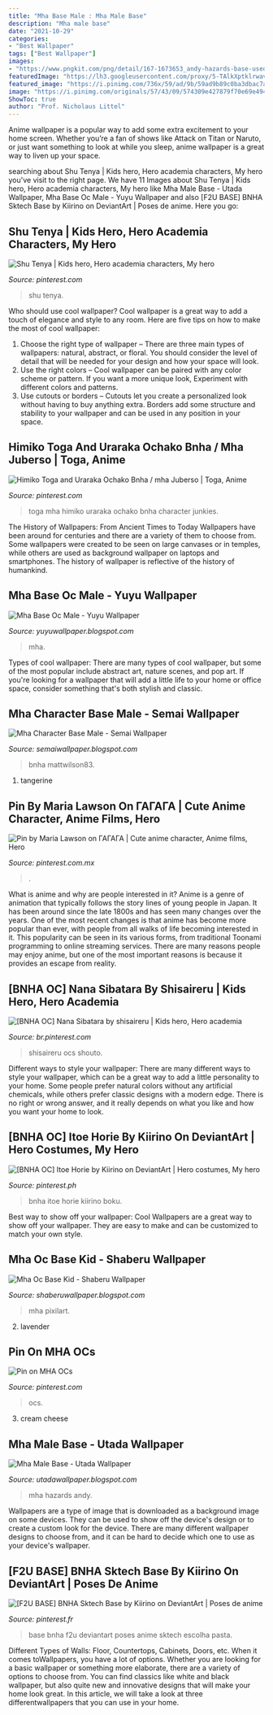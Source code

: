 ```yaml
---
title: "Mha Base Male : Mha Male Base"
description: "Mha male base"
date: "2021-10-29"
categories:
- "Best Wallpaper"
tags: ["Best Wallpaper"]
images:
- "https://www.pngkit.com/png/detail/167-1673653_andy-hazards-base-used-clothes-male-oc-oc.png"
featuredImage: "https://lh3.googleusercontent.com/proxy/5-TAlkXptklrwav7nuzVRbo7iU4VHkL0ehCjg_ovorVDkBzWhBpeBymQnXD4GeZiZVGe74Eu21rTlf9zBfiPYLZW37pRMUiv=w1200-h630-pd"
featured_image: "https://i.pinimg.com/736x/59/ad/9b/59ad9b89c0ba3dbac7a19b93655f816e.jpg"
image: "https://i.pinimg.com/originals/57/43/09/574309e427879f70e69e4945c474c230.png"
ShowToc: true
author: "Prof. Nicholaus Littel"
---
```



Anime wallpaper is a popular way to add some extra excitement to your home screen. Whether you’re a fan of shows like Attack on Titan or Naruto, or just want something to look at while you sleep, anime wallpaper is a great way to liven up your space.

	

		
searching about Shu Tenya | Kids hero, Hero academia characters, My hero you've visit to the right page. We have 11 Images about Shu Tenya | Kids hero, Hero academia characters, My hero like Mha Male Base - Utada Wallpaper, Mha Base Oc Male - Yuyu Wallpaper and also [F2U BASE] BNHA Sktech Base by Kiirino on DeviantArt | Poses de anime. Here you go:
		
    
## Shu Tenya | Kids Hero, Hero Academia Characters, My Hero

<img loading=lazy src="https://i.pinimg.com/736x/4f/98/2c/4f982c64123dce3af3faa94fe3b87032.jpg" onerror="this.onerror=null;this.src='https://tse3.mm.bing.net/th?id=OIP.EJT_ZJC5SUjt5q6gGSiRjgHaI9&amp;pid=15.1';" alt="Shu Tenya | Kids hero, Hero academia characters, My hero">

_Source: pinterest.com_

>shu tenya. 

	

Who should use cool wallpaper?
Cool wallpaper is a great way to add a touch of elegance and style to any room. Here are five tips on how to make the most of cool wallpaper: 
1) Choose the right type of wallpaper – There are three main types of wallpapers: natural, abstract, or floral. You should consider the level of detail that will be needed for your design and how your space will look. 
2) Use the right colors – Cool wallpaper can be paired with any color scheme or pattern. If you want a more unique look, Experiment with different colors and patterns. 
3) Use cutouts or borders – Cutouts let you create a personalized look without having to buy anything extra. Borders add some structure and stability to your wallpaper and can be used in any position in your space.

    
## Himiko Toga And Uraraka Ochako Bnha / Mha Juberso | Toga, Anime

<img loading=lazy src="https://i.pinimg.com/736x/c5/e2/71/c5e271f78e5e55a98b2f637873064b7e.jpg" onerror="this.onerror=null;this.src='https://tse2.mm.bing.net/th?id=OIP.hHgmJ-b_246giNNzjx3KaQHaEK&amp;pid=15.1';" alt="Himiko Toga and Uraraka Ochako Bnha / mha Juberso | Toga, Anime">

_Source: pinterest.com_

>toga mha himiko uraraka ochako bnha character junkies. 

	

The History of Wallpapers: From Ancient Times to Today
Wallpapers have been around for centuries and there are a variety of them to choose from. Some wallpapers were created to be seen on large canvases or in temples, while others are used as background wallpaper on laptops and smartphones. The history of wallpaper is reflective of the history of humankind.

    
## Mha Base Oc Male - Yuyu Wallpaper

<img loading=lazy src="https://lh3.googleusercontent.com/proxy/5-TAlkXptklrwav7nuzVRbo7iU4VHkL0ehCjg_ovorVDkBzWhBpeBymQnXD4GeZiZVGe74Eu21rTlf9zBfiPYLZW37pRMUiv=w1200-h630-pd" onerror="this.onerror=null;this.src='https://tse1.mm.bing.net/th?id=OIP.lEea54VLV9IpuQmyfMyrFAHaD4&amp;pid=15.1';" alt="Mha Base Oc Male - Yuyu Wallpaper">

_Source: yuyuwallpaper.blogspot.com_

>mha. 

	

Types of cool wallpaper:
There are many types of cool wallpaper, but some of the most popular include abstract art, nature scenes, and pop art. If you're looking for a wallpaper that will add a little life to your home or office space, consider something that's both stylish and classic.

    
## Mha Character Base Male - Semai Wallpaper

<img loading=lazy src="https://i.pinimg.com/originals/48/6a/c4/486ac448a5b8710862ed82099c5b05d8.jpg" onerror="this.onerror=null;this.src='https://tse1.mm.bing.net/th?id=OIP.6fPqxrPTT6JC5wrilWF1VQHaKg&amp;pid=15.1';" alt="Mha Character Base Male - Semai Wallpaper">

_Source: semaiwallpaper.blogspot.com_

>bnha mattwilson83. 

	

1. tangerine 

    
## Pin By Maria Lawson On ГАГАГА | Cute Anime Character, Anime Films, Hero

<img loading=lazy src="https://i.pinimg.com/736x/54/e3/96/54e396a758f75acc2356eb8f509683bf.jpg" onerror="this.onerror=null;this.src='https://tse3.mm.bing.net/th?id=OIP.sDYVaP6Z-GiltwnpKnT3HAHaND&amp;pid=15.1';" alt="Pin by Maria Lawson on ГАГАГА | Cute anime character, Anime films, Hero">

_Source: pinterest.com.mx_

>. 

	

What is anime and why are people interested in it?
Anime is a genre of animation that typically follows the story lines of young people in Japan. It has been around since the late 1800s and has seen many changes over the years. One of the most recent changes is that anime has become more popular than ever, with people from all walks of life becoming interested in it. This popularity can be seen in its various forms, from traditional Toonami programming to online streaming services. There are many reasons people may enjoy anime, but one of the most important reasons is because it provides an escape from reality.

    
## [BNHA OC] Nana Sibatara By Shisaireru | Kids Hero, Hero Academia

<img loading=lazy src="https://i.pinimg.com/736x/bc/11/b2/bc11b23a5697dcbb6db69cce56b97b80.jpg" onerror="this.onerror=null;this.src='https://tse3.mm.bing.net/th?id=OIP.-SrXMnb9TQKaOZ3I03beWgHaFO&amp;pid=15.1';" alt="[BNHA OC] Nana Sibatara by shisaireru | Kids hero, Hero academia">

_Source: br.pinterest.com_

>shisaireru ocs shouto. 

	

Different ways to style your wallpaper:
There are many different ways to style your wallpaper, which can be a great way to add a little personality to your home. Some people prefer natural colors without any artificial chemicals, while others prefer classic designs with a modern edge. There is no right or wrong answer, and it really depends on what you like and how you want your home to look.

    
## [BNHA OC] Itoe Horie By Kiirino On DeviantArt | Hero Costumes, My Hero

<img loading=lazy src="https://i.pinimg.com/originals/57/43/09/574309e427879f70e69e4945c474c230.png" onerror="this.onerror=null;this.src='https://tse2.mm.bing.net/th?id=OIP.YCpzWKCWMujYa9gD86mrgAHaE1&amp;pid=15.1';" alt="[BNHA OC] Itoe Horie by Kiirino on DeviantArt | Hero costumes, My hero">

_Source: pinterest.ph_

>bnha itoe horie kiirino boku. 

	

Best way to show off your wallpaper:
Cool Wallpapers are a great way to show off your wallpaper. They are easy to make and can be customized to match your own style.

    
## Mha Oc Base Kid - Shaberu Wallpaper

<img loading=lazy src="https://art.pixilart.com/9c49c59dc8a0ebf.png" onerror="this.onerror=null;this.src='https://tse1.mm.bing.net/th?id=OIP.7UUwZP-YjXpTicTBQP65cgHaHa&amp;pid=15.1';" alt="Mha Oc Base Kid - Shaberu Wallpaper">

_Source: shaberuwallpaper.blogspot.com_

>mha pixilart. 

	

2. lavender 

    
## Pin On MHA OCs

<img loading=lazy src="https://i.pinimg.com/736x/b4/b4/02/b4b4028e5bddfad802bc4422b12fbc11.jpg" onerror="this.onerror=null;this.src='https://tse2.mm.bing.net/th?id=OIP.BinLeTsfeIZAHZXmOePjkgAAAA&amp;pid=15.1';" alt="Pin on MHA OCs">

_Source: pinterest.com_

>ocs. 

	

3. cream cheese 

    
## Mha Male Base - Utada Wallpaper

<img loading=lazy src="https://www.pngkit.com/png/detail/167-1673653_andy-hazards-base-used-clothes-male-oc-oc.png" onerror="this.onerror=null;this.src='https://tse1.mm.bing.net/th?id=OIP.9lrYolYVanwba9edslBL1AHaI5&amp;pid=15.1';" alt="Mha Male Base - Utada Wallpaper">

_Source: utadawallpaper.blogspot.com_

>mha hazards andy. 

	

Wallpapers are a type of image that is downloaded as a background image on some devices. They can be used to show off the device's design or to create a custom look for the device. There are many different wallpaper designs to choose from, and it can be hard to decide which one to use as your device's wallpaper.

    
## [F2U BASE] BNHA Sktech Base By Kiirino On DeviantArt | Poses De Anime

<img loading=lazy src="https://i.pinimg.com/736x/59/ad/9b/59ad9b89c0ba3dbac7a19b93655f816e.jpg" onerror="this.onerror=null;this.src='https://tse1.mm.bing.net/th?id=OIP.JDofA2JPYM3YUHmlqpwLawHaIP&amp;pid=15.1';" alt="[F2U BASE] BNHA Sktech Base by Kiirino on DeviantArt | Poses de anime">

_Source: pinterest.fr_

>base bnha f2u deviantart poses anime sktech escolha pasta. 

	

Different Types of Walls: Floor, Countertops, Cabinets, Doors, etc.
When it comes toWallpapers, you have a lot of options. Whether you are looking for a basic wallpaper or something more elaborate, there are a variety of options to choose from. You can find classics like white and black wallpaper, but also quite new and innovative designs that will make your home look great. In this article, we will take a look at three differentwallpapers that you can use in your home.

